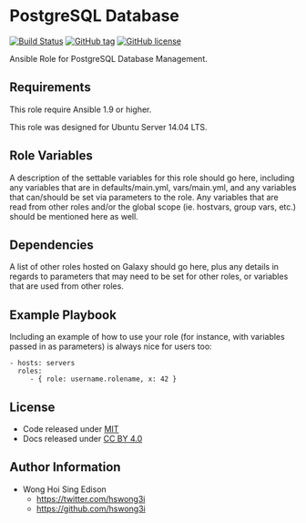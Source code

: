 PostgreSQL Database
===================

[![Build
Status](https://travis-ci.org/pantarei/ansible-role-postgresql-db.svg?branch=master)](https://travis-ci.org/pantarei/ansible-role-postgresql-db)
[![GitHub
tag](https://img.shields.io/github/tag/pantarei/ansible-role-postgresql-db.svg)](https://github.com/pantarei/ansible-role-postgresql-db)
[![GitHub
license](https://img.shields.io/github/license/pantarei/ansible-role-postgresql-db.svg)](https://github.com/pantarei/ansible-role-postgresql-db)

Ansible Role for PostgreSQL Database Management.

Requirements
------------

This role require Ansible 1.9 or higher.

This role was designed for Ubuntu Server 14.04 LTS.

Role Variables
--------------

A description of the settable variables for this role should go here,
including any variables that are in defaults/main.yml, vars/main.yml,
and any variables that can/should be set via parameters to the role. Any
variables that are read from other roles and/or the global scope (ie.
hostvars, group vars, etc.) should be mentioned here as well.

Dependencies
------------

A list of other roles hosted on Galaxy should go here, plus any details
in regards to parameters that may need to be set for other roles, or
variables that are used from other roles.

Example Playbook
----------------

Including an example of how to use your role (for instance, with
variables passed in as parameters) is always nice for users too:

    - hosts: servers
      roles:
         - { role: username.rolename, x: 42 }

License
-------

-   Code released under
    [MIT](https://github.com/hswong3i/ansible-role-postgresql-db/blob/master/LICENSE)
-   Docs released under [CC BY
    4.0](http://creativecommons.org/licenses/by/4.0/)

Author Information
------------------

-   Wong Hoi Sing Edison
    -   <https://twitter.com/hswong3i>
    -   <https://github.com/hswong3i>

